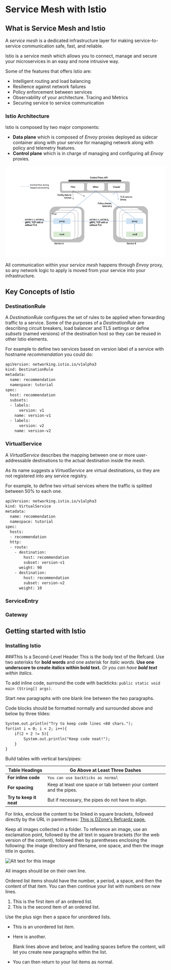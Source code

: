 # Service Mesh with Istio 

## What is Service Mesh and Istio

A *service mesh* is a dedicated infrastructure layer for making service-to-service communication safe, fast, and reliable.

Istio is a service mesh which allows you to connect, manage and secure your microservices in an easy and none intrusive way.

Some of the features that offers Istio are:

* Intelligent routing and load balancing
* Resilience against network failures
* Policy enforcement between services
* Observability of your architecture. Tracing and Metrics
* Securing service to service communication

### Istio Architecture

Istio is composed by two major components:

* **Data plane** which is composed of *Envoy* proxies deployed as sidecar container along with your service for managing network along with policy and telemetry features.
* **Control plane** which is in charge of managing and configuring all *Envoy* proxies.

![Istio Overview](arch.png "Istio Architecture")

All communication within your *service mesh* happens through *Envoy* proxy, so any network logic to apply is moved from your service into your infrastructure.

## Key Concepts of Istio

### DestinationRule

A *DestinationRule* configures the set of rules to be applied when forwarding traffic to a service.
Some of the purposes of a *DestinationRule* are describing circuit breakers, load balancer and TLS settings or define *subsets* (named versions) of the destination host so they can be reused in other Istio elements.

For example to define two services based on version label of a service with hostname *recommendation* you could do:

~~~
apiVersion: networking.istio.io/v1alpha3
kind: DestinationRule
metadata:
  name: recommendation
  namespace: tutorial
spec:
  host: recommendation
  subsets:
  - labels:
      version: v1
    name: version-v1
  - labels:
      version: v2
    name: version-v2
~~~

### VirtualService

A *VirtualService* describes the mapping between one or more user-addressable destinations to the actual destination inside the mesh.

As its name suggests a *VirtualService* are virtual destinations, so they are not registered into any service registry.

For example, to define two virtual services where the traffic is splitted between 50% to each one.

~~~
apiVersion: networking.istio.io/v1alpha3
kind: VirtualService
metadata:
  name: recommendation
  namespace: tutorial
spec:
  hosts:
  - recommendation
  http:
  - route:
    - destination:
        host: recommendation
        subset: version-v1
      weight: 90
    - destination:
        host: recommendation
        subset: version-v2
      weight: 10
~~~

### ServiceEntry

### Gateway

## Getting started with Istio

### Installing Istio

###This Is a Second-Level Header
This is the body text of the Refcard. Use two asterisks for **bold words** and one asterisk for *italic words*. **Use one underscore to create _italics_ within bold text.** _Or you can have **bold text** within italics._

To add inline code, surround the code with backticks: `public static void main (String[] args)`.

Start new paragraphs with one blank line between the two paragraphs.

Code blocks should be formatted normally and surrounded above and below by three tildes:

~~~
System.out.println("Try to keep code lines <60 chars.");
for(int i = 0; i < 2; i++){    
    if(2 + 2 != 5){
        System.out.println("Keep code neat!");
    }
}
~~~

Build tables with vertical bars/pipes:

|	Table Headings		| Go Above at Least Three Dashes	|
| -------------------	| ------------------------------	|
|	**For inline code**	|	`You can use backticks as normal`	|
|	**For spacing**		|	Keep at least one space or tab between your content and the pipes.	|
|	**Try to keep it neat**		|	But if necessary, the pipes do not have to align.	|

For links, enclose the content to be linked in square brackets, followed directly by the URL in parentheses: [This is DZone's Refcardz page.](https://dzone.com/refcardz)

Keep all images collected in a folder. To reference an image, use an exclamation point, followed by the alt text in square brackets (for the web version of the content), followed then by parentheses enclosing the following: the image directory and filename, one space, and then the image title in quotes.

![Alt text for this image](images_dir/Figure1.png "This is the title/caption for this image")

All images should be on their own line.

Ordered list items should have the number, a period, a space, and then the content of that item. You can then continue your list with numbers on new lines.

1. This is the first item of an ordered list.
2. This is the second item of an ordered list.

Use the plus sign then a space for unordered lists.

+ This is an unordered list item.
+ Here is another.

    Blank lines above and below, and leading spaces before the content, will let you create new paragraphs within the list.

+ You can then return to your list items as normal.










